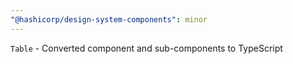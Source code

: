 ```yaml
---
"@hashicorp/design-system-components": minor
---
```


`Table` - Converted component and sub-components to TypeScript
